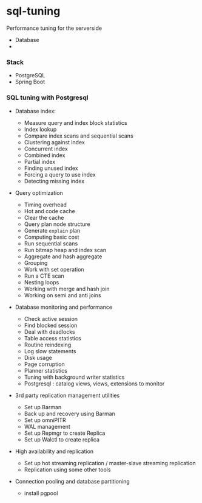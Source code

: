 # sql-tuning
Performance tuning for the serverside 
+ Database 
+ 



### Stack 
+ PostgreSQL
+ Spring Boot 



### SQL tuning with Postgresql 
+ Database index:
    + Measure query and index block statistics 
    + Index lookup 
    + Compare index scans and sequential scans
    + Clustering against index
    + Concurrent index 
    + Combined index 
    + Partial index 
    + Finding unused index 
    + Forcing a query to use index 
    + Detecting missing index 
    
+ Query optimization 
    + Timing overhead 
    + Hot and code cache
    + Clear the cache 
    + Query plan node structure 
    + Generate `explain` plan 
    + Computing basic cost 
    + Run sequential scans
    + Run bitmap heap and index scan 
    + Aggregate and hash aggregate 
    + Grouping
    + Work with set operation
    + Run a CTE scan 
    + Nesting loops 
    + Working with merge and hash join 
    + Working on semi and anti joins 

+ Database monitoring and performance
    + Check active session  
    + Find blocked session 
    + Deal with deadlocks 
    + Table access statistics
    + Routine reindexing 
    + Log slow statements
    + Disk usage
    + Page corruption
    + Planner statistics
    + Tuning with background writer statistics
    + Postgresql : catalog views, views, extensions to monitor 

+ 3rd party replication management utilities 
    + Set up Barman 
    + Back up and recovery using Barman 
    + Set up omniPITR
    + WAL management 
    + Set up Repmgr to create Replica 
    + Set up Walctl to create replica 
    
+ High availability and replication 
    + Set up hot streaming replication / master-slave streaming replication 
    + Replication using some other tools 

+ Connection pooling and database partitioning
    + install pgpool 
    
    

